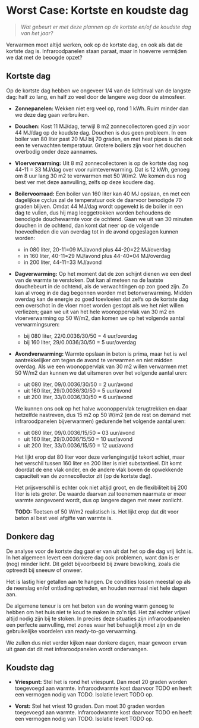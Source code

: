 # Worst Case: Kortste en koudste dag

> *Wat gebeurt er met deze plannen op de kortste en/of de
> koudste dag van het jaar?*

Verwarmen moet altijd werken, ook op de kortste dag, en ook als dat
de kortste dag is.  Infraroodpanelen staan paraat, maar in hoeverre
vermijden we dat met de beoogde opzet?


## Kortste dag

Op de kortste dag hebben we ongeveer 1/4 van de lichtinval van de
langste dag: half zo lang, en half zo veel door de langere weg door
de atmosfeer.

  * **Zonnepanelen:** Wekken niet erg veel op, rond 1 kWh.  Ruim minder dan
    we deze dag gaan verbruiken.

  * **Douchen:** Kost 11 MJ/dag, terwijl 8 m2 zonnecollectoren goed zijn
    voor 44 MJ/dag op de koudste dag.  Douchen is dus geen probleem.
    In een boiler van 80 liter past 20 MJ bij 70 graden, en met heat
    pipes is dat ook een te verwachten temperatuur.  Grotere boilers
    zijn voor het douchen overbodig onder deze aannames.

  * **Vloerverwarming:** Uit 8 m2 zonnecollectoren is op de kortste dag
    nog 44-11 = 33 MJ/dag over voor ruimteverwarming.  Dat is 12 kWh,
    genoeg om 8 uur lang 30 m2 te verwarmen met 50 W/m2.  We komen dus
    nog best ver met deze aanvulling, zelfs op deze koudere dag.

  * **Boilervoorraad:** Een boiler van 160 liter kan 40 MJ opslaan, en met
    een dagelijkse cyclus zal de temperatuur ook de daarvoor benodigde
    70 graden blijven.  Omdat 44 MJ/dag wordt opgewekt is de boiler in
    een dag te vullen, dus hij mag leeggetrokken worden behoudens de
    benodigde douchewarmte voor de ochtend.  Gaan we uit van 30 minuten
    douchen in de ochtend, dan komt dat neer op de volgende hoeveelheden
    die van overdag tot in de avond opgeslagen kunnen worden:

      - in 080 liter, 20-11=09 MJ/avond plus 44-20=22 MJ/overdag
      - in 160 liter, 40-11=29 MJ/avond plus 44-40=04 MJ/overdag
      - in 200 liter, 44-11=33 MJ/avond

  * **Dagverwarming:** Op het moment dat de zon schijnt dienen we een deel
    van de warmte te verstoken.  Dat kan al meteen na de laatste
    douchebeurt in de ochtend, als de verwachtingen op zon goed zijn.
    Zo kan al vroeg in de dag begonnen worden met betonverwarming.
    Midden overdag kan de energie zo goed toevloeien dat zelfs op de
    kortste dag een overschot in de vloer moet worden gestopt als we
    het niet willen verliezen; gaan we uit van het hele woonoppervlak
    van 30 m2 en vloerverwarming op 50 W/m2, dan komen we op het
    volgende aantal verwarmingsuren:

      - bij 080 liter, 22/0.0036/30/50 = 4 uur/overdag
      - bij 160 liter, 29/0.0036/30/50 = 5 uur/overdag

  * **Avondverwarming:** Warmte opslaan in beton is prima, maar het is wel
    aantrekkelijker om tegen de avond te verwarmen en niet midden
    overdag.  Als we een woonoppervlak van 30 m2 willen verwarmen met
    50 W/m2 dan kunnen we dat uitsmeren over het volgende aantal uren:

      - uit 080 liter, 09/0.0036/30/50 = 2 uur/avond
      - uit 160 liter, 29/0.0036/30/50 = 5 uur/avond
      - uit 200 liter, 33/0.0036/30/50 = 6 uur/avond

    We kunnen ons ook op het halve woonoppervlak terugtrekken en daar
    hetzelfde nastreven, dus 15 m2 op 50 W/m2 (en de rest on demand met
    infraroodpanelen bijverwarmen) gedurende het volgende aantal uren:

      - uit 080 liter, 09/0.0036/15/50 = 03 uur/avond
      - uit 160 liter, 29/0.0036/15/50 = 10 uur/avond
      - uit 200 liter, 33/0.0036/15/50 = 12 uur/avond

    Het lijkt erop dat 80 liter voor deze verlengingstijd tekort schiet,
    maar het verschil tussen 160 liter en 200 liter is niet substantieel.
    Dit komt doordat de ene vlak onder, en de andere vlak boven de
    opwekkende capaciteit van de zonnecollector zit (op de kortste dag).

    Het prijsverschil is echter ook niet altijd groot, en de flexibiliteit
    bij 200 liter is iets groter.  De waarde daarvan zal toenemen naarmate
    er meer warmte aangevoerd wordt, dus op langere dagen met meer zonlicht.

    **TODO:** Toetsen of 50 W/m2 realistisch is.  Het lijkt erop dat dit
    voor beton al best veel afgifte van warmte is.


## Donkere dag

De analyse voor de kortste dag gaat er van uit dat het op die dag vrij
licht is.  In het algemeen levert een donkere dag ook problemen, want
dan is er (nog) minder licht.  Dit geldt bijvoorbeeld bij zware
bewolking, zoals die optreedt bij sneeuw of onweer.

Het is lastig hier getallen aan te hangen.  De condities lossen meestal
op als de neerslag en/of ontlading optreden, en houden normaal niet hele
dagen aan.

De algemene teneur is om het beton van de woning warm genoeg te hebben
om het huis niet te koud te maken in zo'n tijd.  Het zal echter vrijwel
altijd nodig zijn bij te stoken.  In precies deze situaties zijn
infraroodpanelen een perfecte aanvulling, met zones waar het behaaglijk
moet zijn en de gebruikelijke voordelen van ready-to-go verwarming.

We zullen dus niet verder kijken naar donkere dagen, maar gewoon ervan
uit gaan dat dit met infraroodpanelen wordt ondervangen.


## Koudste dag

  * **Vriespunt:**
    Stel het is rond het vriespunt.  Dan moet 20 graden worden toegevoegd
    aan warmte.  Infraroodwarmte kost daarvoor TODO en heeft een vermogen
    nodig van TODO.  Isolatie levert TODO op.

  * **Vorst:**
    Stel het vriest 10 graden.  Dan moet 30 graden worden toegevoegd aan
    warmte.  Infraroodwarmte kost daarvoor TODO en heeft een vermogen
    nodig van TODO.  Isolatie levert TODO op.


